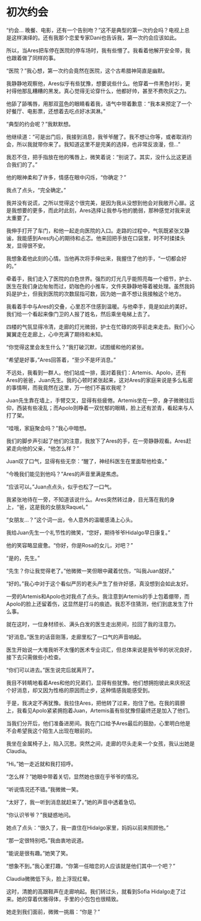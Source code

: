 # 初次约会

“约会… 晚餐、电影，还有一个告别吻？”这不是典型的第一次约会吗？电视上总是这样演绎的。还有我那个恋爱专家Dani也告诉我，第一次约会应该如此。

所以，当Ares把车停在医院的停车场时，我有些懵了。我看着他解开安全带，我也跟着做了同样的事。

“医院？”我心想，第一次约会竟然在医院，这个古希腊神简直是幽默。

我静静地观察他，Ares似乎有些犹豫，想要说些什么。他穿着一件黑色衬衫，更衬得他那乱糟糟的黑发。真心觉得无论穿什么，他都好帅，甚至不费吹灰之力。

他舔了舔嘴唇，用那双蓝色的眼睛看着我，语气中带着歉意：“我本来预定了一个好餐厅、电影票，还想着去吃点好冰淇淋。”

“典型的约会呢？”我默默想。

他继续道：“可是出门后，我接到消息，我爷爷醒了。我不想让你等，或者取消约会，所以我就带你来了。我知道这里不是完美的选择，也非常反浪漫，但…”

我忍不住，把手指放在他的嘴唇上，微笑着说：“别说了。其实，没什么比这更适合我们的了。”

他的眼神柔和了许多，情感在眼中闪烁，“你确定？”

我点了点头，“完全确定。”

我并没有说谎，之所以觉得这个很完美，是因为我从没想到他会对我敞开心扉。这是我想要的更多，而此时此刻，Ares选择让我参与他的脆弱，那种感觉对我来说太重要了。

我伸手打开了车门，和他一起走向医院的入口。走路的过程中，气氛既紧张又静谧，我能感到Ares内心的期待和忐忑。他来回把手放在口袋里，时不时揉揉头发，显得很不安。

我想象着他此刻的心情。当他再次将手伸出来，我握住了他的手，“一切都会好的。”

牵着手，我们走入了医院的白色世界。强烈的灯光几乎能照亮每一个细节，护士、医生在我们身边匆匆而过，奶咖色的小推车，文件夹静静地等着被处理。虽然我妈妈是护士，但我到医院的次数屈指可数，因为她一直不想让我接触这个地方。

我看着手中与Ares的交叠，心里忍不住感到温暖。与他牵手，竟是如此的美好。我们给一个看起来像门卫的人报了姓名，然后乘坐电梯上去了。

四楼的气氛显得冷清，走廊的灯光微弱，护士在忙碌的岗亭前走来走去。我们小心翼翼走在走廊上，心中充满了期待和未知。

“你觉得这里会发生什么？”我打破沉默，试图缓和他的紧张。

“希望是好事，”Ares回答着，“至少不是坏消息。”

不远处，我看到一群人。他们站成一排，面对着我们：Artemis、Apolo，还有Ares的爸爸，Juan先生。我的心顿时紧张起来，这对Ares的家庭来说是多么私密的事情啊，而我竟然在这里，万一他们不喜欢我呢？

Juan先生靠在墙上，手臂交叉，显得有些疲倦。Artemis坐在一旁，身子微微往后仰，西装有些凌乱；而Apolo则睁着一双忧郁的眼睛，脸上还有淤青，看起来与人打了架。

“哇哦，家庭聚会吗？”我心中暗想。

我们的脚步声引起了他们的注意，我放下了Ares的手，在一旁静静观看。Ares赶紧走向他的父亲，“他怎么样？”

Juan叹了口气，显得有些无奈：“醒了，神经科医生在里面帮他检查。”

“今晚我们能见到他吗？”Ares的声音里满是焦虑。

“应该可以。”Juan点点头，似乎也松了一口气。

我紧张地待在一旁，不知道该说什么。Ares突然转过身，目光落在我的身上，“爸，这是我的女朋友Raquel。”

“女朋友…？”这个词一出，令人意外的温暖感涌上心头。

我给Juan先生一个礼节性的微笑，“您好，期待爷爷Hidalgo早日康复。”

他的笑容略显疲惫。“你好，你是Rosa的女儿，对吧？”

“是的，先生。”

“先生？你让我觉得老了。”他微微一笑但眼中藏着忧伤，“叫我Juan就好。”

“好的。”我心中对于这个看似严厉的老头产生了些许好感，真没想到会如此友好。

一旁的Artemis和Apolo也对我点了点头。我注意到Artemis的手上包着绷带，而Apolo的脸上还留着伤，这显然是打斗的痕迹。我忍不住猜测，他们到底发生了什么事。

就在这时，一位身材颀长、满头白发的医生走出房间，拉回了我的注意力。

“好消息。”医生的话音刚落，走廊里松了一口气的声音响起。

医生开始说一大堆我听不太懂的医术专业词汇，但总体来说是我爷爷的状况良好，接下去只需做些小检查。

“你们可以进去。”医生说完后就离开了。

我目不转睛地看着Ares和他的兄弟们，显得有些犹豫。他们想拥抱彼此来庆祝这个好消息，却又因为性格的原因而止步，这种情感我能感受到。

于是，我决定不再犹豫。我拉住Ares，把他转了过来，抱住了他。在我的肩膀上，我看见Apolo紧紧拥抱着Juan，Artemis虽有些犹豫但最终还是加入了他们。

当我们分开后，他们准备进房间。我在门口给予Ares最后的鼓励，心里明白他是不会希望我这个陌生人出现在眼前的。

我坐在金属椅子上，陷入沉思。突然之间，走廊的尽头走来一个女孩，我认出她是Claudia。

“Hi。”她一走近就和我打招呼。

“怎么样？”她眼中带着关切，显然她也很在乎爷爷的情况。

“听说情况还不错。”我微微一笑。

“太好了，我一听到消息就赶来了。”她的声音中透着急切。

“你认识爷爷？”我疑惑地问。

她点了点头：“很久了，我一直住在Hidalgo家里，妈妈以前来照顾他。”

“那一定很特别吧。”我由衷地说道。

“能说是很有趣。”她笑了笑。

“想象不到。”我心里打趣，“你第一任暗恋的人应该就是他们其中一个吧？”

Claudia微微低下头，脸上浮现红晕。

这时，清脆的高跟鞋声在走廊响起。我们转过头，就看到Sofia Hidalgo走了过来。她的穿着优雅得体，手里的小包包也很精致。

她走到我们面前，微微一挑眉：“你是？”